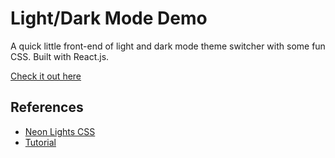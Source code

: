 # Light/Dark Mode Demo

A quick little front-end of light and dark mode theme switcher with some fun CSS. Built with React.js.

[Check it out here](https://light-dark-mode-theme.netlify.app/)

## References

- [Neon Lights CSS](https://codepen.io/nodws/pen/WNjXbr?editors=0110)
- [Tutorial](https://www.makeuseof.com/how-to-add-dark-mode-to-a-react-application/)
